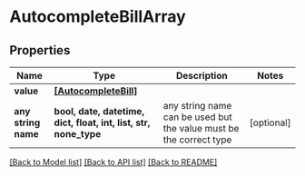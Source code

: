 # AutocompleteBillArray


## Properties
Name | Type | Description | Notes
------------ | ------------- | ------------- | -------------
**value** | [**[AutocompleteBill]**](AutocompleteBill.md) |  | 
**any string name** | **bool, date, datetime, dict, float, int, list, str, none_type** | any string name can be used but the value must be the correct type | [optional]

[[Back to Model list]](../README.md#documentation-for-models) [[Back to API list]](../README.md#documentation-for-api-endpoints) [[Back to README]](../README.md)


